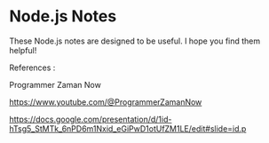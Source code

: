 # Node.js Notes

These Node.js notes are designed to be useful. I hope you find them helpful!

References :

Programmer Zaman Now

https://www.youtube.com/@ProgrammerZamanNow

https://docs.google.com/presentation/d/1id-hTsg5_StMTk_6nPD6m1Nxid_eGiPwD1otUfZM1LE/edit#slide=id.p
